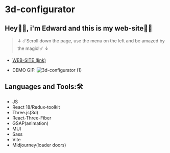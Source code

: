 # 3d-configurator

## Hey👋🏽, i'm Edward and this is my web-site👨‍💻

> ↓ ☄️Scroll down the page, use the menu on the left and be amazed by the magic!☄️ ↓

- [WEB-SITE (link)](https://murtazineduard.github.io/portfolio2023/)

- DEMO GIF:
      ![3d-configurator (1)](https://user-images.githubusercontent.com/86109245/224107453-7948d2a7-0291-430c-9492-9a449e684791.gif)

## Languages and Tools:🛠️

- JS
- React 18/Redux-toolkit
- Three.js(3d)
- React-Three-Fiber
- GSAP(animation)
- MUI
- Sass
- Vite
- Midjourney(loader doors) 